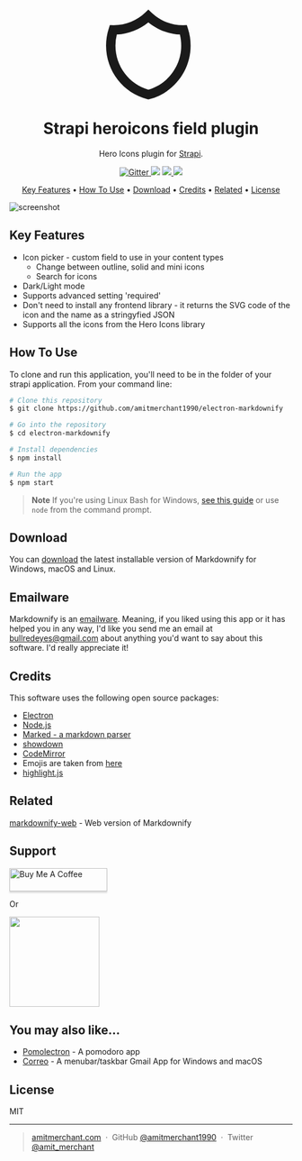 <h1 align="center">
  <svg viewBox="0 0 166 166" fill="none" aria-hidden="true" height="10rem">
    <path
      fillRule="evenodd"
      clipRule="evenodd"
      d="m78.091 0 5.967 5.676c15.038 14.306 35.323 23.067 57.663 23.067.356 0 .711-.002 1.065-.006l6.363-.08 1.988 6.072a102.026 102.026 0 0 1 5.045 31.782c0 47.391-32.269 87.19-75.928 98.477l-2.163.559-2.163-.559C32.27 153.701 0 113.902 0 66.511c0-11.085 1.769-21.772 5.045-31.782l1.988-6.072 6.363.08c.354.004.71.006 1.065.006 22.34 0 42.625-8.761 57.664-23.067L78.09 0ZM19.846 46.033a84.814 84.814 0 0 0-2.492 20.478c0 38.459 25.662 70.919 60.737 81.006 35.075-10.087 60.738-42.547 60.738-81.006 0-7.071-.866-13.93-2.493-20.478-22.009-1.16-42.166-9.387-58.245-22.453-16.079 13.066-36.235 21.293-58.245 22.453Z"
      fill="currentColor"
    ></path>
  </svg>
  <br>
  <br>
  Strapi heroicons field plugin
</h1>

<p align="center">Hero Icons plugin for <a href="https://strapi.io/" target="_blank">Strapi</a>.</p>

<p align="center">
  <a href="https://badge.fury.io/js/electron-markdownify">
    <img src="https://badge.fury.io/js/electron-markdownify.svg"
         alt="Gitter">
  </a>
  <a href="https://gitter.im/amitmerchant1990/electron-markdownify"><img src="https://badges.gitter.im/amitmerchant1990/electron-markdownify.svg"></a>
  <a href="https://saythanks.io/to/bullredeyes@gmail.com">
      <img src="https://img.shields.io/badge/SayThanks.io-%E2%98%BC-1EAEDB.svg">
  </a>
  <a href="https://www.paypal.me/AmitMerchant">
    <img src="https://img.shields.io/badge/$-donate-ff69b4.svg?maxAge=2592000&amp;style=flat">
  </a>
</p>

<p align="center">
  <a href="#key-features">Key Features</a> •
  <a href="#how-to-use">How To Use</a> •
  <a href="#download">Download</a> •
  <a href="#credits">Credits</a> •
  <a href="#related">Related</a> •
  <a href="#license">License</a>
</p>

![screenshot](./Content_Manager_%E2%80%94_Firefox_Developer_Edition_-_9_August_2023_AdobeExpress.gif)

## Key Features

- Icon picker - custom field to use in your content types
  - Change between outline, solid and mini icons
  - Search for icons
- Dark/Light mode
- Supports advanced setting 'required'
- Don't need to install any frontend library - it returns the SVG code of the icon and the name as a stringyfied JSON
- Supports all the icons from the Hero Icons library

## How To Use

To clone and run this application, you'll need to be in the folder of your strapi application. From your command line:

```bash
# Clone this repository
$ git clone https://github.com/amitmerchant1990/electron-markdownify

# Go into the repository
$ cd electron-markdownify

# Install dependencies
$ npm install

# Run the app
$ npm start
```

> **Note**
> If you're using Linux Bash for Windows, [see this guide](https://www.howtogeek.com/261575/how-to-run-graphical-linux-desktop-applications-from-windows-10s-bash-shell/) or use `node` from the command prompt.

## Download

You can [download](https://github.com/amitmerchant1990/electron-markdownify/releases/tag/v1.2.0) the latest installable version of Markdownify for Windows, macOS and Linux.

## Emailware

Markdownify is an [emailware](https://en.wiktionary.org/wiki/emailware). Meaning, if you liked using this app or it has helped you in any way, I'd like you send me an email at <bullredeyes@gmail.com> about anything you'd want to say about this software. I'd really appreciate it!

## Credits

This software uses the following open source packages:

- [Electron](http://electron.atom.io/)
- [Node.js](https://nodejs.org/)
- [Marked - a markdown parser](https://github.com/chjj/marked)
- [showdown](http://showdownjs.github.io/showdown/)
- [CodeMirror](http://codemirror.net/)
- Emojis are taken from [here](https://github.com/arvida/emoji-cheat-sheet.com)
- [highlight.js](https://highlightjs.org/)

## Related

[markdownify-web](https://github.com/amitmerchant1990/markdownify-web) - Web version of Markdownify

## Support

<a href="https://www.buymeacoffee.com/5Zn8Xh3l9" target="_blank"><img src="https://www.buymeacoffee.com/assets/img/custom_images/purple_img.png" alt="Buy Me A Coffee" style="height: 41px !important;width: 174px !important;box-shadow: 0px 3px 2px 0px rgba(190, 190, 190, 0.5) !important;-webkit-box-shadow: 0px 3px 2px 0px rgba(190, 190, 190, 0.5) !important;" ></a>

<p>Or</p>

<a href="https://www.patreon.com/amitmerchant">
	<img src="https://c5.patreon.com/external/logo/become_a_patron_button@2x.png" width="160">
</a>

## You may also like...

- [Pomolectron](https://github.com/amitmerchant1990/pomolectron) - A pomodoro app
- [Correo](https://github.com/amitmerchant1990/correo) - A menubar/taskbar Gmail App for Windows and macOS

## License

MIT

---

> [amitmerchant.com](https://www.amitmerchant.com) &nbsp;&middot;&nbsp;
> GitHub [@amitmerchant1990](https://github.com/amitmerchant1990) &nbsp;&middot;&nbsp;
> Twitter [@amit_merchant](https://twitter.com/amit_merchant)
